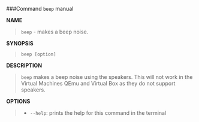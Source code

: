 ###Command `beep` manual

**NAME**

> `beep` - makes a beep noise.

**SYNOPSIS**

> `beep [option]`
    
**DESCRIPTION**

> `beep` makes a beep noise using the speakers. This will not work in the Virtual Machines QEmu and Virtual Box as they do not support speakers.

**OPTIONS**

>- `--help`: prints the help for this command in the terminal